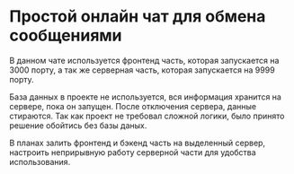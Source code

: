 # Простой онлайн чат для обмена сообщениями

В данном чате используется фронтенд часть, которая запускается на 3000 порту, а так же серверная часть, которая запускается на 9999 порту.

База данных в проекте не используется, вся информация хранится на сервере, пока он запущен. После отключения сервера, данные стираются. Так как проект не требовал сложной логики, было принято решение обойтись без базы даных.

В планах залить фронтенд и бэкенд часть на выделенный сервер, настроить неприрывную работу серверной части для удобства использования.
